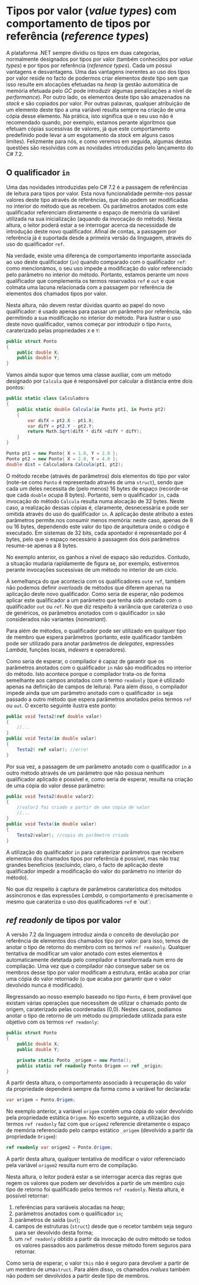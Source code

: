 # Tipos por valor (*value types*) com comportamento de tipos por referência (*reference types*)

A plataforma .NET sempre dividiu os tipos em duas categorias, normalmente designados por tipos por valor (também conhecidos por *value types*) e por tipos por referência (*reference types*). Cada um possui vantagens e desvantagens. Uma das vantagens inerentes ao uso dos tipos por valor reside no facto de podermos criar elementos deste tipo sem que isso resulte em alocações efetuadas na *heap* (a gestão automática de memória efetuada pelo *GC* pode introduzir algumas penalizações a nível de *performance*). Por outro lado, os elementos deste tipo são amazenados na *stack* e são copiados por valor. Por outras palavras, qualquer atribuição de um elemento deste tipo a uma variável resulta sempre na criação de uma cópia desse elemento. Na prática, isto significa que o seu uso não é recomendado quando, por exemplo, estamos perante algoritmos que efetuam cópias sucessivas de valores, já que este comportamento predefinido pode levar a um esgotamento da *stack* em alguns casos limites). Felizmente para nós, e como veremos em seguida, algumas destas questões são resolvidas com as novidades introduzidas pelo lançamento do C# 7.2.


## O qualificador `in`

Uma das novidades introduzidas pelo C# 7.2 é a passagem de referências de leitura para tipos por valor. Esta nova funcionalidade permite-nos passar valores deste tipo através de referências, que não podem ser modificadas no interior do método que as recebem. Os parâmetros anotados com este qualificador referenciam diretamente o espaço de memória da variável utilizada na sua inicialização (aquando da invocação do método). Nesta altura, o leitor poderá estar a se interrogar acerca da necessidade de introdução deste novo qualificador. Afinal de contas, a passagem por referência já é suportada desde a primeira versão da linguagem, através do uso do qualificador `ref`.

Na verdade, existe uma diferença de comportamento importante associada ao uso deste qualificador (`in`) quando comparado com o qualificador `ref`: como mencionámos, o seu uso impede a modificação do valor referenciado pelo parâmetro no interior do método. Portanto, estamos perante um novo qualificador que complementa os termos reservados `ref` e `out` e que colmata uma lacuna relacionada com a passagem por referência de elementos dos chamados tipos por valor.

Nesta altura, não devem restar dúvidas quanto ao papel do novo qualificador: é usado apenas para passar um parâmetro por referência, não permitindo a sua modificação no interior do método. Para ilustrar o uso deste novo qualificador, vamos começar por introduzir o tipo `Ponto`, caraterizado pelas propriedades `X` e `Y`:

```cs
public struct Ponto
{
    public double X;
    public double Y;
}
```

Vamos ainda supor que temos uma classe auxiliar, com um método designado por `Calcula` que é responsável por calcular a distância entre dois pontos:

```cs
public static class Calculadora
{
    public static double Calcula(in Ponto pt1, in Ponto pt2)
    {
        var difX = pt2.X - pt1.X;
        var difY = pt2.Y - pt2.Y;
        return Math.Sqrt(difX * difX +difY * difY);
    }
} 

Ponto pt1 = new Ponto{ X = 1.0, Y = 2.0 };
Ponto pt2 = new Ponto{ X = 2.0, Y = 4.0 };
double dist = Calculadora.Calcula(pt1, pt2);
```

O método recebe (através de parâmetros) dois elementos do tipo por valor (note-se como `Ponto` é representado através de uma `struct`), sendo que cada um deles necessita de (pelo menos) 16 bytes de espaço (recorde-se que cada `double` ocupa 8 bytes). Portanto, sem o qualificador `in`, cada invocação do método `Calcula` resulta numa alocação de 32 bytes. Neste caso, a realização dessas cópias é, claramente, desnecessária e pode ser omitida através do uso do qualificador `in`. A aplicação deste atributo a estes parâmetros permite.nos consumir menos memória: neste caso, apenas de 8 ou 16 bytes, dependendo este valor do tipo de arquitetura onde o código é executado. Em sistemas de 32 bits, cada apontador é representado por 4 bytes, pelo que o espaço necessário à passagem dos dois parâmetros resume-se apenas a 8 bytes.

No exemplo anterior, os ganhos a nível de espaço são reduzidos. Contudo, a situação mudaria rapidamente de figura se, por exemplo, estivermos perante invocações sucessivas de um método no interior de um ciclo. 

À semelhança do que acontecia com os qualificadores `out`e `ref`, também não podemos definir *overloads* de métodos que diferem apenas na aplicação deste novo qualificador. Como seria de esperar, não podemos aplicar este qualificador a um parâmetro que tenha sido anotado com o qualificador `out` ou `ref`. No que diz respeito à variância que carateriza o uso de genéricos, os parâmetros anotados com o qaulificador `in` são considerados não variantes (*nonvariant*).

Para além de métodos, o qualificador pode ser utilizado em qualquer tipo de membro que espera parâmetros (portanto, este qualificador também pode ser utilizado para anotar parâmetros de *delegates*, expressões *Lambda*, funções locais, *indexers* e operadores).

Como seria de esperar, o compilador é capaz de garantir que os parâmetros anotados com o qualificador `in` não são modificados no interior do método. Isto acontece porque o compilador trata-os de forma semelhante aos campos anotados com o termo `readonly` (que é utilizado apenas na definição de campos de leitura). Para além disso, o compilador impede ainda que um parâmetro anotado com o qualificador `in` seja passado a outro método que espera parâmetros anotados pelos termos `ref` ou `out`. O excerto seguinte ilustra este ponto:

```cs
public void Testa2(ref double valor)
{
    //...
}
public void Testa(in double valor)
{
    Testa2( ref valor); //erro!
}
```

Por sua vez, a passagem de um parâmetro anotado com o qualificador `in` a outro método através de um parâmetro que não possua nenhum qualificador aplicado é possível e, como seria de esperar, resulta na criação de uma cópia do valor desse parâmetro:

```cs
public void Testa2(double valor2)
{
    //valor2 foi criado a partir de uma copia de valor
    //...
}
public void Testa(in double valor)
{
    Testa2(valor); //copia do parâmetro criada
}
```

A utilização do qualificador `in` para caraterizar parâmetros que recebem elementos dos chamados tipos por referência é possível, mas não traz grandes benefícios (excluíndo, claro, o facto de aplicação deste qualificador impedir a modificação do valor do parâmetro no interior do método).

No que diz respeito à captura de parâmetros caraterística dos métodos assíncronos e das expressões *Lambda*, o comportamento é precisamente o mesmo que carateriza o uso dos qualificadores `ref` e `out´:





## *ref readonly* de tipos por valor

A versão 7.2 da linguagem introduz ainda o conceito de devolução por referência de elementos dos chamados tipo por valor: para isso, temos de anotar o tipo de retorno do membro com os termos `ref readonly`. Qualquer tentativa de modificar um valor anotado com estes elementos é automaticamente detetada pelo compilador e transformada num erro de compilação. Uma vez que o compilador não consegue saber se os membros desse tipo por valor modificam a estrutura, então acaba por criar uma cópia do valor retornado (o que acaba por garantir que o valor devolvido nunca é modificado). 

Regressando ao nosso exemplo baseado no tipo `Ponto`, é bem provável que existam várias operações que necessitem de utilizar o chamado ponto de origem, caraterizado pelas coordenadas (0,0). Nestes casos, podíamos anotar o tipo de retorno de um método ou propriedade utilizada para este objetivo com os termos `ref readonly`:

```cs
public struct Ponto
{
    public double X;
    public double Y;

    private static Ponto _origem = new Ponto();
    public static ref readonly Ponto Origem => ref _origin;
}
```

A partir desta altura, o comportamento associado à recuperação do valor da propriedade dependerá sempre da forma como a variável for declarada:

```cs
var origem = Ponto.Origem;
``` 

No exemplo anterior, a variável `origem` contém uma cópia do valor devolvido pela propriedade estática `Origem`. No excerto seguinte, a utilização dos termos `ref readonly` faz com que `origem2` referencie diretamente o espaço de memória referenciado pelo campo estático `_origem` (devolvido a partir da propriedade `Origem`):

```cs
ref readonly var origem2 = Ponto.Origem;
```

A partir desta altura, qualquer tentativa de modificar o valor referenciado pela variável `origem2` resulta num erro de compilação. 

Nesta altura, o leitor poderá estar a se interrogar acerca das regras que regem os valores que podem ser devolvidos a partir de um membro cujo tipo de retorno foi qualificado pelos termos `ref readonly`. Nesta altura, é possível retornar:
1. referências para variáveis alocadas na *heap*;
2. parâmetros anotados com o qualificador  `in`;
3. parâmetros de saída (`out`);
4. campos de estruturas (`struct`) desde que o recetor também seja seguro para ser devolvido desta forma;
5. um `ref readonly` obtido a partir da invocação de outro método se todos os valores passados aos parâmetros desse método forem seguros para retornar.

Como seria de esperar, o valor `this` não é seguro para devolver a partir de um membro de uma`struct`. Para além disso, os chamados *rvalues* também não podem ser devolvidos a partir deste tipo de membros.